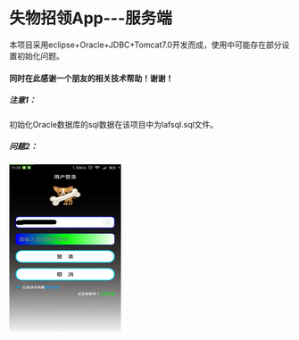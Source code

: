 <h1>失物招领App---服务端 </h1>
本项目采用eclipse+Oracle+JDBC+Tomcat7.0开发而成，使用中可能存在部分设置初始化问题。   
<h4>同时在此感谢一个朋友的相关技术帮助！谢谢！  </h4>
<h5>注意1：</h5>初始化Oracle数据库的sql数据在该项目中为lafsql.sql文件。  
<h5>问题2：</h5>    

![](https://github.com/BK120/LostAndFoundApp/blob/master/screenshot/shot2.png)&emsp;